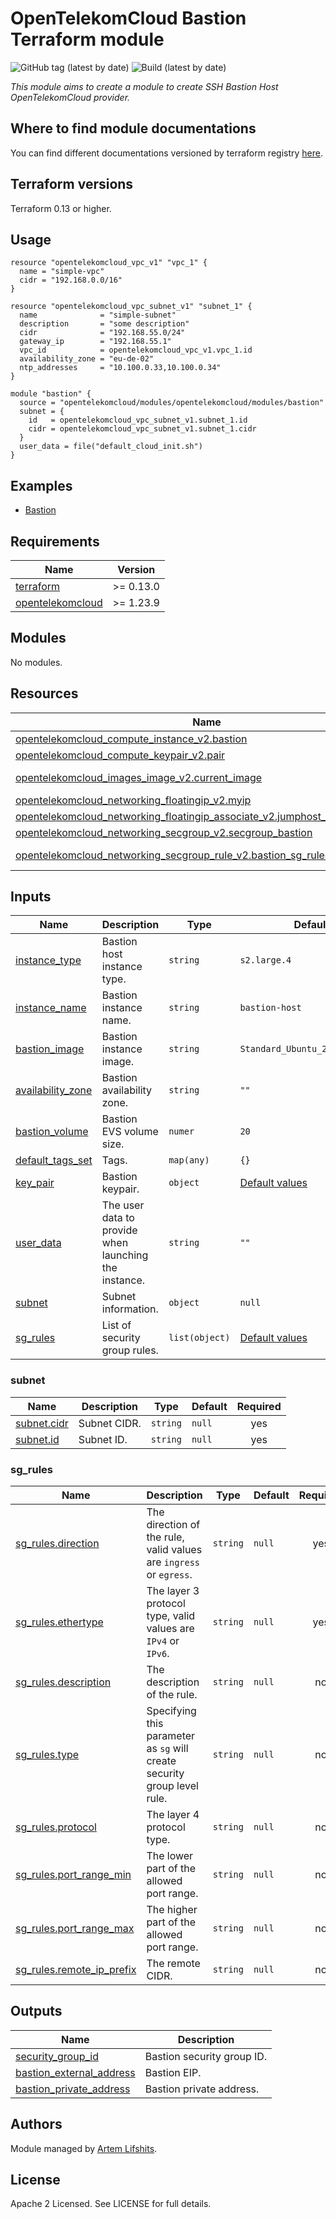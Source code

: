 # OpenTelekomCloud Bastion Terraform module

![GitHub tag (latest by date)](https://img.shields.io/github/v/tag/opentelekomcloud/terraform-opentelekomcloud-modules)
![Build (latest by date)](https://zuul.otc-service.com/api/tenant/eco/badge?project=opentelekomcloud/terraform-opentelekomcloud-modules&pipeline=check&branch=main)

_This module aims to create a module to create SSH Bastion Host OpenTelekomCloud provider._

## Where to find module documentations

You can find different documentations versioned by terraform registry [here](https://registry.terraform.io/modules/opentelekomcloud/modules/opentelekomcloud/latest).

## Terraform versions

Terraform 0.13 or higher.

## Usage

```hcl
resource "opentelekomcloud_vpc_v1" "vpc_1" {
  name = "simple-vpc"
  cidr = "192.168.0.0/16"
}

resource "opentelekomcloud_vpc_subnet_v1" "subnet_1" {
  name              = "simple-subnet"
  description       = "some description"
  cidr              = "192.168.55.0/24"
  gateway_ip        = "192.168.55.1"
  vpc_id            = opentelekomcloud_vpc_v1.vpc_1.id
  availability_zone = "eu-de-02"
  ntp_addresses     = "10.100.0.33,10.100.0.34"
}

module "bastion" {
  source = "opentelekomcloud/modules/opentelekomcloud/modules/bastion"
  subnet = {
    id   = opentelekomcloud_vpc_subnet_v1.subnet_1.id
    cidr = opentelekomcloud_vpc_subnet_v1.subnet_1.cidr
  }
  user_data = file("default_cloud_init.sh")
}
```

## Examples

* [Bastion](https://github.com/opentelekomcloud/terraform-opentelekomcloud-modules/blob/main/examples/bastion)

## Requirements

| Name                                                                                           | Version   |
| ---------------------------------------------------------------------------------------------- |-----------|
| <a name="requirement_terraform"></a> [terraform](#requirement\_terraform)                      | >= 0.13.0 |
| <a name="requirement_opentelekomcloud"></a> [opentelekomcloud](#requirement\_opentelekomcloud) | >= 1.23.9 |

## Modules

No modules.

## Resources

| Name                                                                                                                                                                                                               | Type        | Count     |
|--------------------------------------------------------------------------------------------------------------------------------------------------------------------------------------------------------------------|-------------|-----------|
| [opentelekomcloud_compute_instance_v2.bastion](https://registry.terraform.io/providers/opentelekomcloud/opentelekomcloud/latest/docs/resources/compute_instance_v2)                                                | resource    | 1         |
| [opentelekomcloud_compute_keypair_v2.pair](https://registry.terraform.io/providers/opentelekomcloud/opentelekomcloud/latest/docs/resources/compute_keypair_v2)                                                     | resource    | 1         |
| [opentelekomcloud_images_image_v2.current_image](https://registry.terraform.io/providers/opentelekomcloud/opentelekomcloud/latest/docs/data-sources/images_image_v2)                                               | data source | 1         |
| [opentelekomcloud_networking_floatingip_v2.myip](https://registry.terraform.io/providers/opentelekomcloud/opentelekomcloud/latest/docs/resources/networking_floatingip_v2)                                         | resource    | 1         |
| [opentelekomcloud_networking_floatingip_associate_v2.jumphost_eip_association](https://registry.terraform.io/providers/opentelekomcloud/opentelekomcloud/latest/docs/resources/networking_floatingip_associate_v2) | resource    | 1         |
 | [opentelekomcloud_networking_secgroup_v2.secgroup_bastion](https://registry.terraform.io/providers/opentelekomcloud/opentelekomcloud/latest/docs/resources/networking_secgroup_v2)                                 | resource    | 1         |
| [opentelekomcloud_networking_secgroup_rule_v2.bastion_sg_rules](https://registry.terraform.io/providers/opentelekomcloud/opentelekomcloud/latest/docs/resources/networking_secgroup_rule_v2)                       | resource    | 1 or more |

## Inputs

| Name                                                                              | Description                                           | Type           | Default                                                                                                                             | Required |
|-----------------------------------------------------------------------------------|-------------------------------------------------------|----------------|-------------------------------------------------------------------------------------------------------------------------------------|:--------:|
| <a name="instance_type"></a> [instance\_type](#input\_instance\_type)             | Bastion host instance type.                           | `string`       | `s2.large.4`                                                                                                                        |    no    |
| <a name="instance_name"></a> [instance\_name](#input\_instance\_name)             | Bastion instance name.                                | `string`       | `bastion-host`                                                                                                                      |    no    |
 | <a name="bastion_image"></a> [bastion\_image](#input\_bastion\_image)             | Bastion instance image.                               | `string`       | `Standard_Ubuntu_22.04_latest`                                                                                                      |    no    |
 | <a name="availability_zone"></a> [availability\_zone](#input\_availability\_zone) | Bastion availability zone.                            | `string`       | `""`                                                                                                                                |    no    |
| <a name="bastion_volume"></a> [bastion\_volume](#input\_bastion\_volume)          | Bastion EVS volume size.                              | `numer`        | `20`                                                                                                                                |    no    |
| <a name="input_tags"></a> [default\_tags\_set](#input\_tags)                      | Tags.                                                 | `map(any)`     | `{}`                                                                                                                                |    no    |
| <a name="input_key_pair"></a> [key\_pair](#input\_key\_pair)                      | Bastion keypair.                                      | `object`       | [Default values](https://github.com/opentelekomcloud/terraform-opentelekomcloud-modules/tree/main/modules/bastion/variables.tf#L97) |    no    |
| <a name="input_user_data"></a> [user\_data](#input\_user\_data)                   | The user data to provide when launching the instance. | `string`       | `""`                                                                                                                                |    no    |
| <a name="input_subnet"></a> [subnet](#input\_subnet)                              | Subnet information.                                   | `object`       | `null`                                                                                                                              |   yes    |
| <a name="input_sg_rules"></a> [sg\_rules](#input\_sg\_rules)                      | List of security group rules.                         | `list(object)` | [Default values](https://github.com/opentelekomcloud/terraform-opentelekomcloud-modules/tree/main/modules/bastion/variables.tf#L34) |    no    |


### subnet

| Name                                                         | Description  | Type           | Default | Required |
|--------------------------------------------------------------|--------------|----------------|---------|:--------:|
| <a name="input_subnet_cidr"></a> [subnet.cidr](#input\_cidr) | Subnet CIDR. | `string`       | `null`  |   yes    |
| <a name="input_subnet_id"></a> [subnet.id](#input\_id)       | Subnet ID.   | `string`       | `null`  |   yes    |

### sg_rules

| Name                                                                                          | Description                                                              | Type     | Default | Required |
|-----------------------------------------------------------------------------------------------|--------------------------------------------------------------------------|----------|---------|:--------:|
| <a name="input_direction"></a> [sg\_rules.direction](#input\_direction)                       | The direction of the rule, valid values are `ingress` or `egress`.       | `string` | `null`  |   yes    |
| <a name="input_ethertype"></a> [sg\_rules.ethertype](#input\ethertype)                        | The layer 3 protocol type, valid values are `IPv4` or `IPv6`.            | `string` | `null`  |   yes    |
| <a name="input_description"></a> [sg\_rules.description](#input\_description)                 | The description of the rule.                                             | `string` | `null`  |    no    |
| <a name="input_type"></a> [sg\_rules.type](#input\_type)                                      | Specifying this parameter as `sg` will create security group level rule. | `string` | `null`  |    no    |
| <a name="input_protocol"></a> [sg\_rules.protocol](#input\_protocol)                          | The layer 4 protocol type.                                               | `string` | `null`  |    no    |
| <a name="input_port_range_min"></a> [sg\_rules.port_range_min](#input\_port_range_min)        | The lower part of the allowed port range.                                | `string` | `null`  |    no    |
| <a name="input_port_range_max"></a> [sg\_rules.port_range_max](#input\_port_range_max)        | The higher part of the allowed port range.                               | `string` | `null`  |    no    |
| <a name="intput_remote_ip_prefix"></a> [sg\_rules.remote_ip_prefix](#input\_remote_ip_prefix) | The remote CIDR.                                                         | `string` | `null`  |    no    |

## Outputs

| Name                                                                                                | Description                |
|-----------------------------------------------------------------------------------------------------|----------------------------|
| <a name="output_bastion_sg_id"></a> [security_group_id](#output\_bastion_sg_id)                     | Bastion security group ID. |
| <a name="output_bastion_address"></a> [bastion_external_address](#output\_bastion_external_address) | Bastion EIP.               |
| <a name="output_bastion_address"></a> [bastion_private_address](#output\_bastion_private_address)   | Bastion private address.   |

## Authors

Module managed by [Artem Lifshits](https://github.com/artem-lifshits).

## License

Apache 2 Licensed. See LICENSE for full details.
